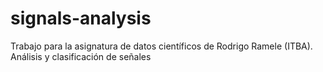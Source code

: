 # signals-analysis
Trabajo para la asignatura de datos científicos de Rodrigo Ramele (ITBA). Análisis y clasificación de señales
